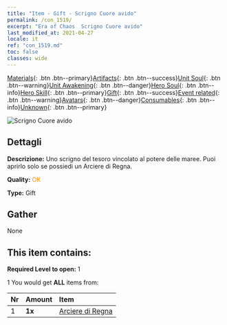 ```yaml
---
title: "Item - Gift - Scrigno Cuore avido"
permalink: /con_1519/
excerpt: "Era of Chaos  Scrigno Cuore avido"
last_modified_at: 2021-04-27
locale: it
ref: "con_1519.md"
toc: false
classes: wide
---
```

 [Materials](/ItemsIT/){: .btn .btn--primary}[Artifacts](/ItemsIT/Artifacts/){: .btn .btn--success}[Unit Soul](/ItemsIT/UnitSoul/){: .btn .btn--warning}[Unit Awakening](/ItemsIT/UnitAwakening/){: .btn .btn--danger}[Hero Soul](/ItemsIT/HeroSoul/){: .btn .btn--info}[Hero Skill](/ItemsIT/HeroSkill/){: .btn .btn--primary}[Gift](/ItemsIT/Gift/){: .btn .btn--success}[Event related](/ItemsIT/Events/){: .btn .btn--warning}[Avatars](/ItemsIT/Avatars/){: .btn .btn--danger}[Consumables](/ItemsIT/Consumables/){: .btn .btn--info}[Unknown](/ItemsIT/Unknown/){: .btn .btn--primary}

 ![Scrigno Cuore avido](/images/t/i_907133.png)

## Dettagli
 **Descrizione:** Uno scrigno del tesoro vincolato al potere delle maree. Puoi aprirlo solo se possiedi un Arciere di Regna.

 **Quality:** <span style="color: #FF8C00">OK</span>

 **Type:** Gift

## Gather

  None

## This item contains:

 **Required Level to open:** 1

 1 You would get **ALL** items  from:

  | Nr | Amount |     Item    |
  |:---|:-------|:------------|
  | 1 |  **1x** | [Arciere di Regna](/ItemsIT/unt_274/) |  | 
